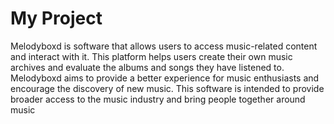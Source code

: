 # My Project
Melodyboxd is software that allows users to access music-related content and interact with it. This platform
helps users create their own music archives and evaluate the albums and songs they have listened to.
Melodyboxd aims to provide a better experience for music enthusiasts and encourage the discovery of new
music. This software is intended to provide broader access to the music industry and bring people together
around music